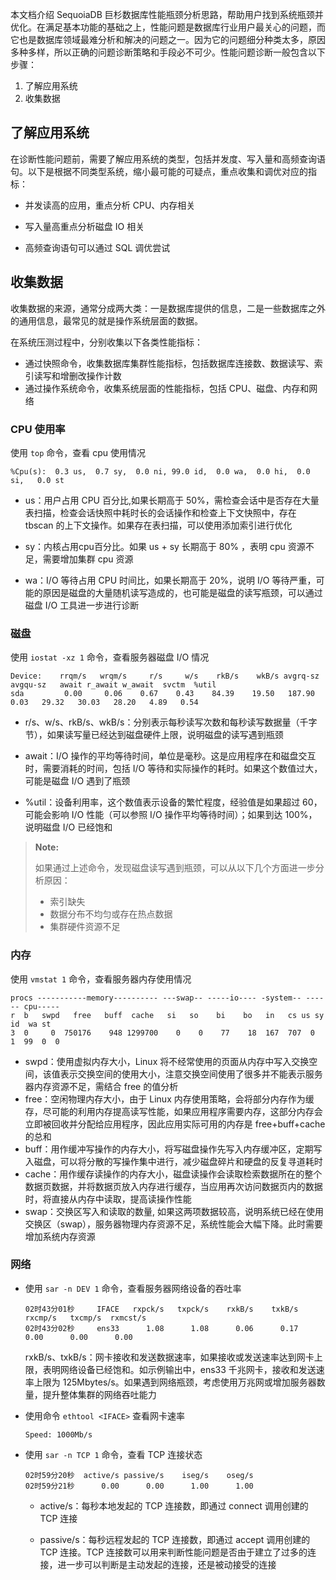 [^_^]: 
    性能瓶颈诊断
    作者：李元锴
    时间：20190525
    评审意见
    王涛：
    许建辉：
    市场部：20190801



本文档介绍 SequoiaDB 巨杉数据库性能瓶颈分析思路，帮助用户找到系统瓶颈并优化。在满足基本功能的基础之上，性能问题是数据库行业用户最关心的问题，而它也是数据库领域最难分析和解决的问题之一。因为它的问题细分种类太多，原因多种多样，所以正确的问题诊断策略和手段必不可少。性能问题诊断一般包含以下步骤：

1. 了解应用系统
2. 收集数据

了解应用系统
----

在诊断性能问题前，需要了解应用系统的类型，包括并发度、写入量和高频查询语句。以下是根据不同类型系统，缩小最可能的可疑点，重点收集和调优对应的指标：

- 并发读高的应用，重点分析 CPU、内存相关

- 写入量高重点分析磁盘 IO 相关

- 高频查询语句可以通过 SQL 调优尝试

收集数据
----

收集数据的来源，通常分成两大类：一是数据库提供的信息，二是一些数据库之外的通用信息，最常见的就是操作系统层面的数据。

在系统压测过程中，分别收集以下各类性能指标：

- 通过快照命令，收集数据库集群性能指标，包括数据库连接数、数据读写、索引读写和增删改操作计数
- 通过操作系统命令，收集系统层面的性能指标，包括 CPU、磁盘、内存和网络

### CPU 使用率 ###

使用 `top` 命令，查看 cpu 使用情况

```lang-text
%Cpu(s):  0.3 us,  0.7 sy,  0.0 ni, 99.0 id,  0.0 wa,  0.0 hi,  0.0 si,   0.0 st
```

- us：用户占用 CPU 百分比,如果长期高于 50%，需检查会话中是否存在大量表扫描，检查会话快照中耗时长的会话操作和检查上下文快照中，存在 tbscan 的上下文操作。如果存在表扫描，可以使用添加索引进行优化

- sy：内核占用cpu百分比。如果 us + sy 长期高于 80% ，表明 cpu 资源不足，需要增加集群 cpu 资源

- wa：I/O 等待占用 CPU 时间比，如果长期高于 20%，说明 I/O 等待严重，可能的原因是磁盘的大量随机读写造成的，也可能是磁盘的读写瓶颈，可以通过磁盘 I/O 工具进一步进行诊断

### 磁盘 ###

使用 `iostat -xz 1` 命令，查看服务器磁盘 I/O 情况

```lang-text
Device:    rrqm/s   wrqm/s     r/s     w/s    rkB/s    wkB/s avgrq-sz  avgqu-sz   await r_await w_await  svctm  %util
sda         0.00     0.06    0.67    0.43    84.39    19.50   187.90      0.03   29.32   30.03   28.20   4.89   0.54
```

- r/s、w/s、rkB/s、wkB/s：分别表示每秒读写次数和每秒读写数据量（千字节），如果读写量已经达到磁盘硬件上限，说明磁盘的读写遇到瓶颈

- await：I/O 操作的平均等待时间，单位是毫秒。这是应用程序在和磁盘交互时，需要消耗的时间，包括 I/O 等待和实际操作的耗时。如果这个数值过大，可能是磁盘 I/O 遇到了瓶颈

- %util：设备利用率，这个数值表示设备的繁忙程度，经验值是如果超过 60，可能会影响 I/O 性能（可以参照 I/O 操作平均等待时间）；如果到达 100%，说明磁盘 I/O 已经饱和

> **Note:**    
>
> 如果通过上述命令，发现磁盘读写遇到瓶颈，可以从以下几个方面进一步分析原因：
>- 索引缺失
>- 数据分布不均匀或存在热点数据
>- 集群硬件资源不足

### 内存 ###

使用 `vmstat 1` 命令，查看服务器内存使用情况

```lang-text
procs -----------memory---------- ---swap-- -----io---- -system-- ------ cpu-----
r  b   swpd   free   buff  cache   si   so    bi    bo   in   cs us sy id  wa st
3  0     0  750176    948 1299700    0    0    77    18  167  707  0  1  99  0  0
```

- swpd：使用虚拟内存大小，Linux 将不经常使用的页面从内存中写入交换空间，该值表示交换空间的使用大小，注意交换空间使用了很多并不能表示服务器内存资源不足，需结合 free 的值分析
- free：空闲物理内存大小，由于 Linux 内存使用策略，会将部分内存作为缓存，尽可能的利用内存提高读写性能，如果应用程序需要内存，这部分内存会立即被回收并分配给应用程序，因此应用实际可用的内存是 free+buff+cache 的总和
- buff：用作缓冲写操作的内存大小，将写磁盘操作先写入内存缓冲区，定期写入磁盘，可以将分散的写操作集中进行，减少磁盘碎片和硬盘的反复寻道耗时
- cache：用作缓存读操作的内存大小，磁盘读操作会读取检索数据所在的整个数据页数据，并将数据页放入内存进行缓存，当应用再次访问数据页内的数据时，将直接从内存中读取，提高读操作性能
- swap：交换区写入和读取的数量, 如果这两项数据较高，说明系统已经在使用交换区（swap），服务器物理内存资源不足，系统性能会大幅下降。此时需要增加系统内存资源

### 网络 ###

- 使用 `sar -n DEV 1` 命令，查看服务器网络设备的吞吐率

   ```lang-text
   02时43分01秒     IFACE   rxpck/s   txpck/s    rxkB/s    txkB/s   rxcmp/s   txcmp/s  rxmcst/s
   02时43分02秒     ens33      1.08      1.08      0.06      0.17      0.00      0.00      0.00
   ```

   rxkB/s、txkB/s：网卡接收和发送数据速率，如果接收或发送速率达到网卡上限，表明网络设备已经饱和。如示例输出中，ens33 千兆网卡，接收和发送速率上限为 125Mbytes/s。如果遇到网络瓶颈，考虑使用万兆网或增加服务器数量，提升整体集群的网络吞吐能力

- 使用命令 `ethtool <IFACE>` 查看网卡速率

   ```lang-text
   Speed: 1000Mb/s
   ```

- 使用 `sar -n TCP 1` 命令，查看 TCP 连接状态

   ```lang-text
   02时59分20秒  active/s passive/s    iseg/s    oseg/s
   02时59分21秒      0.00      0.00      1.00      1.00
   ```
  - active/s：每秒本地发起的 TCP 连接数，即通过 connect 调用创建的 TCP 连接

  - passive/s：每秒远程发起的 TCP 连接数，即通过 accept 调用创建的 TCP 连接。TCP 连接数可以用来判断性能问题是否由于建立了过多的连接，进一步可以判断是主动发起的连接，还是被动接受的连接